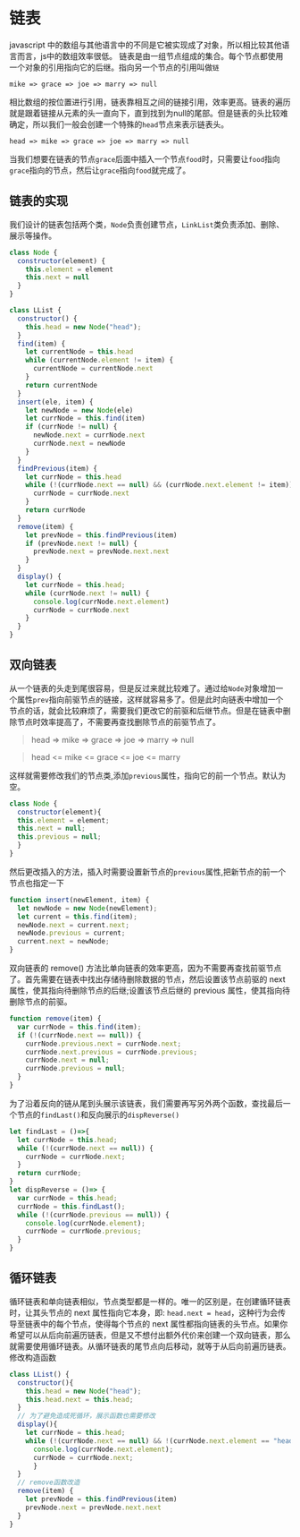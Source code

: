 # 链表
javascript 中的数组与其他语言中的不同是它被实现成了对象，所以相比较其他语言而言，js中的数组效率很低。
链表是由一组节点组成的集合。每个节点都使用一个对象的引用指向它的后继。指向另一个节点的引用叫做`链`

`mike => grace => joe => marry => null`

相比数组的按位置进行引用，链表靠相互之间的链接引用，效率更高。链表的遍历就是跟着链接从元素的头一直向下，直到找到为null的尾部。但是链表的头比较难确定，所以我们一般会创建一个特殊的`head`节点来表示链表头。

`head => mike => grace => joe => marry => null`

当我们想要在链表的节点`grace`后面中插入一个节点`food`时，只需要让`food`指向`grace`指向的节点，然后让`grace`指向`food`就完成了。

## 链表的实现
我们设计的链表包括两个类，`Node`负责创建节点，`LinkList`类负责添加、删除、展示等操作。
```javascript
class Node {
  constructor(element) {
    this.element = element
    this.next = null
  }
}
```
```javascript
class LList {
  constructor() {
    this.head = new Node("head");
  }
  find(item) {
    let currentNode = this.head
    while (currentNode.element != item) {
      currentNode = currentNode.next
    }
    return currentNode
  }
  insert(ele, item) {
    let newNode = new Node(ele)
    let currNode = this.find(item)
    if (currNode != null) {
      newNode.next = currNode.next
      currNode.next = newNode
    }
  }
  findPrevious(item) {
    let currNode = this.head
    while (!(currNode.next == null) && (currNode.next.element != item)) {
      currNode = currNode.next
    }
    return currNode
  }
  remove(item) {
    let prevNode = this.findPrevious(item)
    if (prevNode.next != null) {
      prevNode.next = prevNode.next.next
    }
  }
  display() {
    let currNode = this.head;
    while (currNode.next != null) {
      console.log(currNode.next.element)
      currNode = currNode.next
    }
  }
}
```
## 双向链表
从一个链表的头走到尾很容易，但是反过来就比较难了。通过给`Node`对象增加一个属性`prev`指向前驱节点的链接，这样就容易多了。但是此时向链表中增加一个节点的话，就会比较麻烦了，需要我们更改它的前驱和后继节点。但是在链表中删除节点时效率提高了，不需要再查找删除节点的前驱节点了。

> head => mike => grace => joe => marry => null
 
> head <= mike <= grace <= joe <= marry

这样就需要修改我们的节点类,添加`previous`属性，指向它的前一个节点。默认为空。
```js
class Node { 
  constructor(element){
  this.element = element; 
  this.next = null; 
  this.previous = null;
  }
}
```
然后更改插入的方法，插入时需要设置新节点的`previous`属性,把新节点的前一个节点也指定一下
```js
function insert(newElement, item) { 
  let newNode = new Node(newElement); 
  let current = this.find(item); 
  newNode.next = current.next; 
  newNode.previous = current; 
  current.next = newNode;
}
```
双向链表的 remove() 方法比单向链表的效率更高，因为不需要再查找前驱节点了。首先需要在链表中找出存储待删除数据的节点，然后设置该节点前驱的 next 属性，使其指向待删除节点的后继;设置该节点后继的 previous 属性，使其指向待删除节点的前驱。
```js
function remove(item) {
  var currNode = this.find(item); 
  if (!(currNode.next == null)) {
    currNode.previous.next = currNode.next; 
    currNode.next.previous = currNode.previous; 
    currNode.next = null;
    currNode.previous = null;
  } 
}
```
为了沿着反向的链从尾到头展示该链表，我们需要再写另外两个函数，查找最后一个节点的`findLast()`和反向展示的`dispReverse()`
```js
let findLast = ()=>{
  let currNode = this.head;
  while (!(currNode.next == null)) {
    currNode = currNode.next; 
  }
  return currNode;
}
let dispReverse = ()=> {
  var currNode = this.head;
  currNode = this.findLast();
  while (!(currNode.previous == null)) {
    console.log(currNode.element);
    currNode = currNode.previous; 
  }
}
```
## 循环链表
循环链表和单向链表相似，节点类型都是一样的。唯一的区别是，在创建循环链表时，让其头节点的 next 属性指向它本身，即: `head.next = head`，这种行为会传导至链表中的每个节点，使得每个节点的 next 属性都指向链表的头节点。如果你希望可以从后向前遍历链表，但是又不想付出额外代价来创建一个双向链表，那么就需要使用循环链表。从循环链表的尾节点向后移动，就等于从后向前遍历链表。
修改构造函数
```js
class LList() {
  constructor(){
    this.head = new Node("head"); 
    this.head.next = this.head; 
  }
  // 为了避免造成死循环，展示函数也需要修改
  display(){
    let currNode = this.head;
    while (!(currNode.next == null) && !(currNode.next.element == "head")) { 
      console.log(currNode.next.element);
      currNode = currNode.next;
      }
  }
  // remove函数改造
  remove(item) {
    let prevNode = this.findPrevious(item)
    prevNode.next = prevNode.next.next
  }
}
```
